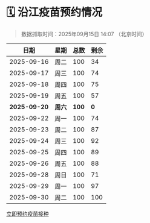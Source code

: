# 🗓️ 沿江疫苗预约情况

> 数据抓取时间：2025年09月15日 14:07 （北京时间）

| 日期 | 星期 | 总数 | 剩余 |
|------|------|------|------|
| 2025-09-16 | 周二 | 100 | 34 |
| 2025-09-17 | 周三 | 100 | 74 |
| 2025-09-18 | 周四 | 100 | 75 |
| 2025-09-19 | 周五 | 100 | 57 |
| **2025-09-20** | **周六** | **100** | **0** |
| 2025-09-22 | 周一 | 100 | 74 |
| 2025-09-23 | 周二 | 100 | 87 |
| 2025-09-24 | 周三 | 100 | 92 |
| 2025-09-25 | 周四 | 100 | 89 |
| 2025-09-26 | 周五 | 100 | 88 |
| 2025-09-28 | 周日 | 100 | 71 |
| 2025-09-29 | 周一 | 100 | 97 |
| 2025-09-30 | 周二 | 100 | 100 |


<div class="button-container">
<a class="btn" href="http://yfzweb.ishequ.net/#/login" target="_blank">立即预约疫苗接种</a>
</div>
